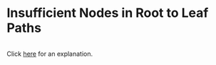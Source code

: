 # Insufficient Nodes in Root to Leaf Paths 

~~~java

~~~

Click [here](Explanation.md) for an explanation.

